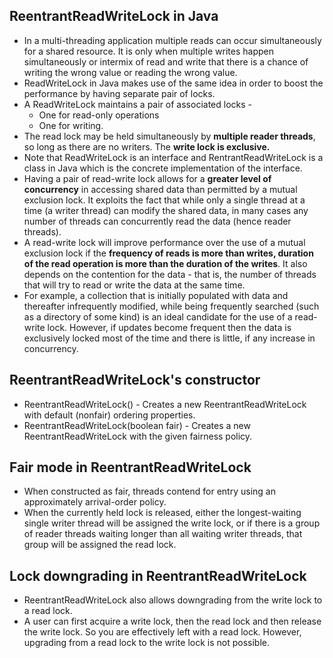 ## ReentrantReadWriteLock in Java
* In a multi-threading application multiple reads can occur simultaneously for a shared resource. 
It is only when multiple writes happen simultaneously or intermix of read and write that there is a chance of writing the 
wrong value or reading the wrong value.
* ReadWriteLock in Java makes use of the same idea in order to boost the performance by having separate pair of locks.
* A ReadWriteLock maintains a pair of associated locks -
    * One for read-only operations
    * One for writing.
* The read lock may be held simultaneously by **multiple reader threads**, so long as there are no writers. The **write lock is exclusive.**
* Note that ReadWriteLock is an interface and RentrantReadWriteLock is a class in Java which is the concrete implementation of the interface.
* Having a pair of read-write lock allows for a **greater level of concurrency** in accessing shared data than permitted by a mutual exclusion lock. It exploits the fact that while only a single thread at a time (a writer thread) can modify the shared data, in many cases any number of threads can concurrently read the data (hence reader threads).
* A read-write lock will improve performance over the use of a mutual exclusion lock if the **frequency of reads is more than writes, duration of the read operation is more than the duration of the writes**. It also depends on the contention for the data - that is, the number of threads that will try to read or write the data at the same time.
* For example, a collection that is initially populated with data and thereafter infrequently modified, while being frequently searched (such as a directory of some kind) is an ideal candidate for the use of a read-write lock. However, if updates become frequent then the data is exclusively locked most of the time and there is little, if any increase in concurrency.

## ReentrantReadWriteLock's constructor

* ReentrantReadWriteLock() - Creates a new ReentrantReadWriteLock with default (nonfair) ordering properties.
* ReentrantReadWriteLock(boolean fair) - Creates a new ReentrantReadWriteLock with the given fairness policy.

## Fair mode in ReentrantReadWriteLock
* When constructed as fair, threads contend for entry using an approximately arrival-order policy. 
* When the currently held lock is released, either the longest-waiting single writer thread will be assigned the write lock, or if there is a group of reader threads waiting longer than all waiting writer threads, that group will be assigned the read lock.

## Lock downgrading in ReentrantReadWriteLock
* ReentrantReadWriteLock also allows downgrading from the write lock to a read lock. 
* A user can first acquire a write lock, then the read lock and then release the write lock. So you are effectively left with a read lock. However, upgrading from a read lock to the write lock is not possible.
